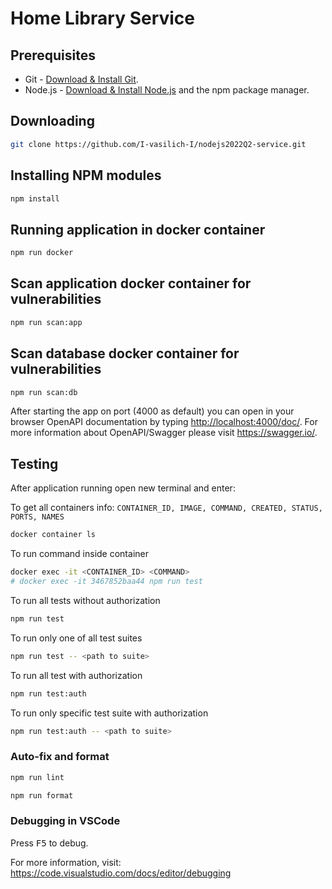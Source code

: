 # Home Library Service

## Prerequisites

- Git - [Download & Install Git](https://git-scm.com/downloads).
- Node.js - [Download & Install Node.js](https://nodejs.org/en/download/) and the npm package manager.

## Downloading

```bash
git clone https://github.com/I-vasilich-I/nodejs2022Q2-service.git
```

## Installing NPM modules

```bash
npm install
```

## Running application in docker container

```bash
npm run docker
```

## Scan application docker container for vulnerabilities

```bash
npm run scan:app
```

## Scan database docker container for vulnerabilities

```bash
npm run scan:db
```


After starting the app on port (4000 as default) you can open
in your browser OpenAPI documentation by typing <http://localhost:4000/doc/>.
For more information about OpenAPI/Swagger please visit <https://swagger.io/>.

## Testing

After application running open new terminal and enter:

To get all containers info:
`CONTAINER_ID, IMAGE, COMMAND, CREATED, STATUS, PORTS, NAMES`

```bash
docker container ls
```

To run command inside container

```bash
docker exec -it <CONTAINER_ID> <COMMAND>
# docker exec -it 3467852baa44 npm run test
```


To run all tests without authorization

```bash
npm run test
```

To run only one of all test suites

```bash
npm run test -- <path to suite>
```

To run all test with authorization

```bash
npm run test:auth
```

To run only specific test suite with authorization

```bash
npm run test:auth -- <path to suite>
```

### Auto-fix and format

```bash
npm run lint
```

```bash
npm run format
```

### Debugging in VSCode

Press <kbd>F5</kbd> to debug.

For more information, visit: <https://code.visualstudio.com/docs/editor/debugging>
